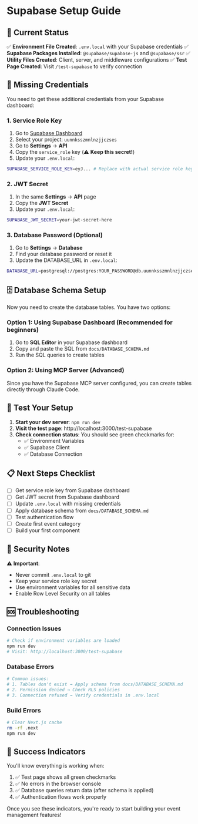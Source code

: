 # Supabase Setup Guide

## 🎯 Current Status

✅ **Environment File Created**: `.env.local` with your Supabase credentials
✅ **Supabase Packages Installed**: `@supabase/supabase-js` and `@supabase/ssr`
✅ **Utility Files Created**: Client, server, and middleware configurations
✅ **Test Page Created**: Visit `/test-supabase` to verify connection

## 🔧 Missing Credentials

You need to get these additional credentials from your Supabase dashboard:

### 1. Service Role Key
1. Go to [Supabase Dashboard](https://supabase.com/dashboard)
2. Select your project: `uunnksszmnlnzjjczses`
3. Go to **Settings** → **API**
4. Copy the `service_role` key (⚠️ **Keep this secret!**)
5. Update your `.env.local`:
```bash
SUPABASE_SERVICE_ROLE_KEY=eyJ... # Replace with actual service role key
```

### 2. JWT Secret
1. In the same **Settings** → **API** page
2. Copy the **JWT Secret**
3. Update your `.env.local`:
```bash
SUPABASE_JWT_SECRET=your-jwt-secret-here
```

### 3. Database Password (Optional)
1. Go to **Settings** → **Database**
2. Find your database password or reset it
3. Update the DATABASE_URL in `.env.local`:
```bash
DATABASE_URL=postgresql://postgres:YOUR_PASSWORD@db.uunnksszmnlnzjjczses.supabase.co:5432/postgres
```

## 🗄️ Database Schema Setup

Now you need to create the database tables. You have two options:

### Option 1: Using Supabase Dashboard (Recommended for beginners)
1. Go to **SQL Editor** in your Supabase dashboard
2. Copy and paste the SQL from `docs/DATABASE_SCHEMA.md`
3. Run the SQL queries to create tables

### Option 2: Using MCP Server (Advanced)
Since you have the Supabase MCP server configured, you can create tables directly through Claude Code.

## 🧪 Test Your Setup

1. **Start your dev server**: `npm run dev`
2. **Visit the test page**: http://localhost:3000/test-supabase
3. **Check connection status**: You should see green checkmarks for:
   - ✅ Environment Variables
   - ✅ Supabase Client  
   - ✅ Database Connection

## 📋 Next Steps Checklist

- [ ] Get service role key from Supabase dashboard
- [ ] Get JWT secret from Supabase dashboard  
- [ ] Update `.env.local` with missing credentials
- [ ] Apply database schema from `docs/DATABASE_SCHEMA.md`
- [ ] Test authentication flow
- [ ] Create first event category
- [ ] Build your first component

## 🔐 Security Notes

⚠️ **Important**: 
- Never commit `.env.local` to git
- Keep your service role key secret
- Use environment variables for all sensitive data
- Enable Row Level Security on all tables

## 🆘 Troubleshooting

### Connection Issues
```bash
# Check if environment variables are loaded
npm run dev
# Visit: http://localhost:3000/test-supabase
```

### Database Errors
```bash
# Common issues:
# 1. Tables don't exist → Apply schema from docs/DATABASE_SCHEMA.md
# 2. Permission denied → Check RLS policies
# 3. Connection refused → Verify credentials in .env.local
```

### Build Errors
```bash
# Clear Next.js cache
rm -rf .next
npm run dev
```

## 🎉 Success Indicators

You'll know everything is working when:
1. ✅ Test page shows all green checkmarks
2. ✅ No errors in the browser console
3. ✅ Database queries return data (after schema is applied)
4. ✅ Authentication flows work properly

Once you see these indicators, you're ready to start building your event management features!